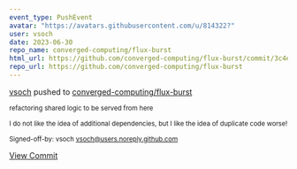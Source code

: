 ```yaml
---
event_type: PushEvent
avatar: "https://avatars.githubusercontent.com/u/814322?"
user: vsoch
date: 2023-06-30
repo_name: converged-computing/flux-burst
html_url: https://github.com/converged-computing/flux-burst/commit/3c4e47644b69dc00b1e8d00d45da3fc7d43bb7e2
repo_url: https://github.com/converged-computing/flux-burst
---
```


<a href='https://github.com/vsoch' target='_blank'>vsoch</a> pushed to <a href='https://github.com/converged-computing/flux-burst' target='_blank'>converged-computing/flux-burst</a>

<small>refactoring shared logic to be served from here

I do not like the idea of additional dependencies, but I like the
idea of duplicate code worse!

Signed-off-by: vsoch <vsoch@users.noreply.github.com></small>

<a href='https://github.com/converged-computing/flux-burst/commit/3c4e47644b69dc00b1e8d00d45da3fc7d43bb7e2' target='_blank'>View Commit</a>